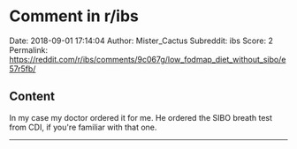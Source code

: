 # Comment in r/ibs

Date: 2018-09-01 17:14:04
Author: Mister_Cactus
Subreddit: ibs
Score: 2
Permalink: https://reddit.com/r/ibs/comments/9c067g/low_fodmap_diet_without_sibo/e57r5fb/

## Content

In my case my doctor ordered it for me. He ordered the SIBO breath test from CDI, if you're familiar with that one.

---
